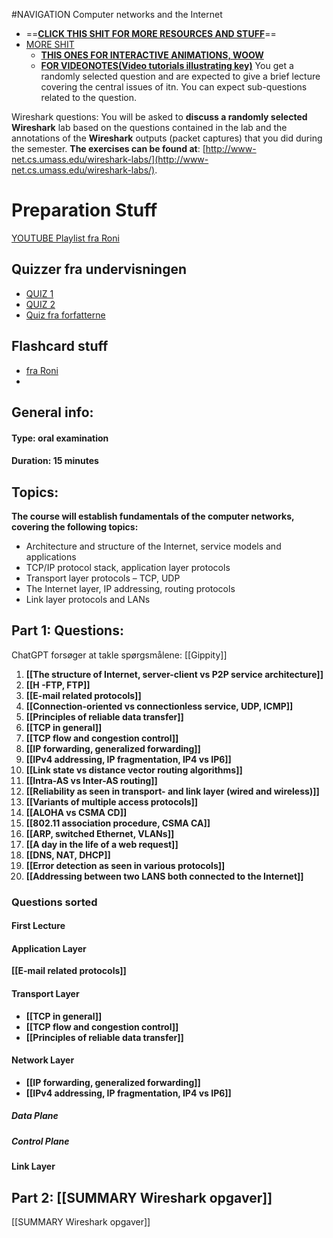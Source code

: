 #NAVIGATION Computer networks and the Internet

- ==**[CLICK THIS SHIT FOR MORE RESOURCES AND STUFF](https://gaia.cs.umass.edu/kurose_ross/interactive/)**==
- [MORE SHIT](https://media.pearsoncmg.com/ph/esm/ecs_kurose_compnetwork_8/cw/)
	- **[THIS ONES FOR INTERACTIVE ANIMATIONS, WOOW](https://media.pearsoncmg.com/ph/esm/ecs_kurose_compnetwork_8/cw/#interactiveanimations)**
	- **[FOR VIDEONOTES(Video tutorials illustrating key)](https://media.pearsoncmg.com/ph/esm/ecs_kurose_compnetwork_8/cw/content/videonotes.php)**
You get a randomly selected question and are expected to give a brief lecture covering the central issues of itn. You can expect sub-questions related to the question.

Wireshark questions: You will be asked to **discuss a randomly selected Wireshark** lab based on the questions contained in the lab and the annotations of the **Wireshark** outputs (packet captures) that you did during the semester. **The exercises can be found at**: [http://www-net.cs.umass.edu/wireshark-labs/](http://www-net.cs.umass.edu/wireshark-labs/).
# Preparation Stuff
[YOUTUBE Playlist fra Roni](https://www.youtube.com/playlist?list=PLm556dMNleHc1MWN5BX9B2XkwkNE2Djiu)
## Quizzer fra undervisningen
-  [QUIZ 1](https://www.moodle.aau.dk/mod/quiz/view.php?id=1683038)
- [QUIZ 2](https://www.moodle.aau.dk/mod/quiz/view.php?id=1683039)
- [Quiz fra forfatterne](https://gaia.cs.umass.edu/kurose_ross/knowledgechecks/)

## Flashcard stuff
- [fra Roni](https://quizlet.com/37177566/networking-a-top-down-approach-chapter-1-flash-cards/)
- 
## General info:
#### Type: oral examination
#### Duration: 15 minutes

## Topics:
**The course will establish fundamentals of the computer networks, covering the following topics:**
- Architecture and structure of the Internet, service models and applications
- TCP/IP protocol stack, application layer protocols
- Transport layer protocols – TCP, UDP
- The Internet layer, IP addressing, routing protocols
- Link layer protocols and LANs
## Part 1: Questions:

ChatGPT forsøger at takle spørgsmålene: [[Gippity]]

1. **[[The structure of Internet, server-client vs P2P service architecture]]**
2. **[[H -FTP, FTP]]**
3. **[[E-mail related protocols]]**
4. **[[Connection-oriented vs connectionless service, UDP, ICMP]]**
5. **[[Principles of reliable data transfer]]**
6. **[[TCP in general]]**
7. **[[TCP flow and congestion control]]**
8. **[[IP forwarding, generalized forwarding]]**
9. **[[IPv4 addressing, IP fragmentation, IP4 vs IP6]]**
10. **[[Link state vs distance vector routing algorithms]]**
11. **[[Intra-AS vs Inter-AS routing]]**
12. **[[Reliability as seen in transport- and link layer (wired and wireless)]]**
13. **[[Variants of multiple access protocols]]**
14. **[[ALOHA vs CSMA CD]]**
15. **[[802.11 association procedure, CSMA CA]]**
16. **[[ARP, switched Ethernet, VLANs]]**
17. **[[A day in the life of a web request]]**
18. **[[DNS, NAT, DHCP]]**
19. **[[Error detection as seen in various protocols]]**
20. **[[Addressing between two LANS both connected to the Internet]]**

### Questions sorted
#### First Lecture
#### Application Layer 
 **[[E-mail related protocols]]**
#### Transport Layer
- **[[TCP in general]]**
- **[[TCP flow and congestion control]]**
- **[[Principles of reliable data transfer]]**
#### Network Layer
- **[[IP forwarding, generalized forwarding]]**
- **[[IPv4 addressing, IP fragmentation, IP4 vs IP6]]**
##### Data Plane

##### Control Plane

#### Link Layer
## Part 2: [[SUMMARY Wireshark opgaver]]


[[SUMMARY Wireshark opgaver]]